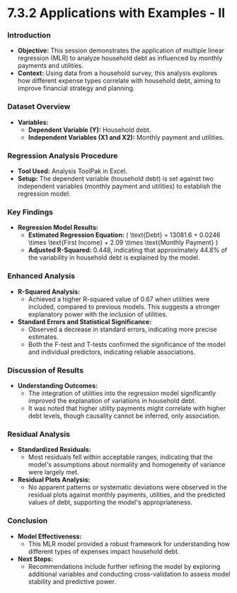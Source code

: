 # 7.3.2 Applications with Examples - II

### Introduction
- **Objective:** This session demonstrates the application of multiple linear regression (MLR) to analyze household debt as influenced by monthly payments and utilities.
- **Context:** Using data from a household survey, this analysis explores how different expense types correlate with household debt, aiming to improve financial strategy and planning.

### Dataset Overview
- **Variables:**
  - **Dependent Variable (Y):** Household debt.
  - **Independent Variables (X1 and X2):** Monthly payment and utilities.

### Regression Analysis Procedure
- **Tool Used:** Analysis ToolPak in Excel.
- **Setup:** The dependent variable (household debt) is set against two independent variables (monthly payment and utilities) to establish the regression model.

### Key Findings
- **Regression Model Results:**
  - **Estimated Regression Equation:** \( \text{Debt} = 13081.6 + 0.0246 \times \text{First Income} + 2.09 \times \text{Monthly Payment} \)
  - **Adjusted R-Squared:** 0.448, indicating that approximately 44.8% of the variability in household debt is explained by the model.

### Enhanced Analysis
- **R-Squared Analysis:**
  - Achieved a higher R-squared value of 0.67 when utilities were included, compared to previous models. This suggests a stronger explanatory power with the inclusion of utilities.
- **Standard Errors and Statistical Significance:**
  - Observed a decrease in standard errors, indicating more precise estimates.
  - Both the F-test and T-tests confirmed the significance of the model and individual predictors, indicating reliable associations.

### Discussion of Results
- **Understanding Outcomes:**
  - The integration of utilities into the regression model significantly improved the explanation of variations in household debt.
  - It was noted that higher utility payments might correlate with higher debt levels, though causality cannot be inferred, only association.

### Residual Analysis
- **Standardized Residuals:**
  - Most residuals fell within acceptable ranges, indicating that the model's assumptions about normality and homogeneity of variance were largely met.
- **Residual Plots Analysis:**
  - No apparent patterns or systematic deviations were observed in the residual plots against monthly payments, utilities, and the predicted values of debt, supporting the model's appropriateness.

### Conclusion
- **Model Effectiveness:**
  - This MLR model provided a robust framework for understanding how different types of expenses impact household debt.
- **Next Steps:**
  - Recommendations include further refining the model by exploring additional variables and conducting cross-validation to assess model stability and predictive power.

